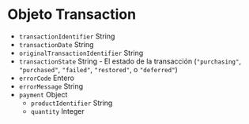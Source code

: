 # Objeto Transaction

* `transactionIdentifier` String
* `transactionDate` String
* `originalTransactionIdentifier` String
* `transactionState` String - El estado de la transacción (`"purchasing"`, `"purchased"`, `"failed"`, `"restored"`, o `"deferred"`)
* `errorCode` Entero
* `errorMessage` String
* `payment` Object 
  * `productIdentifier` String
  * `quantity` Integer